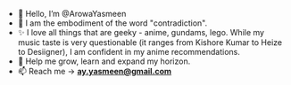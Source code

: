 - 👋 Hello, I’m @ArowaYasmeen
- 👀 I am the embodiment of the word "contradiction".
- ✨ I love all things that are geeky - anime, gundams, lego. While my music taste is very questionable (it ranges from Kishore Kumar to Heize to Desiigner), I am confident in my anime recommendations.
- 🌱 Help me grow, learn and expand my horizon. 
- 📫 Reach me -> **ay.yasmeen@gmail.com**

<!---
ArowaYasmeen/ArowaYasmeen is a ✨ special ✨ repository because its `README.md` (this file) appears on your GitHub profile.
You can click the Preview link to take a look at your changes.
--->
